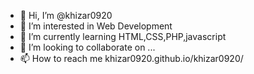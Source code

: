 - 👋 Hi, I’m @khizar0920
- 👀 I’m interested in Web Development
- 🌱 I’m currently learning HTML,CSS,PHP,javascript
- 💞️ I’m looking to collaborate on ...
- 📫 How to reach me khizar0920.github.io/khizar0920/

<!---
khizar0920/khizar0920 is a ✨ special ✨ repository because its `README.md` (this file) appears on your GitHub profile.
You can click the Preview link to take a look at your changes.
--->
